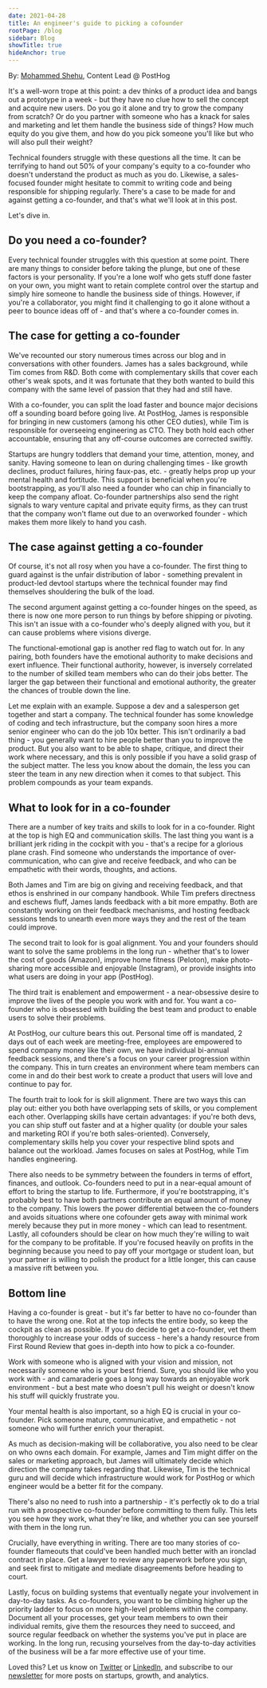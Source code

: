 ```yaml
---
date: 2021-04-28
title: An engineer's guide to picking a cofounder
rootPage: /blog
sidebar: Blog
showTitle: true
hideAnchor: true
---
```


By: [Mohammed Shehu](https://twitter.com/shehuphd), Content Lead @ PostHog

It's a well-worn trope at this point: a dev thinks of a product idea and bangs out a prototype in a week - but they have no clue how to sell the concept and acquire new users. Do you go it alone and try to grow the company from scratch? Or do you partner with someone who has a knack for sales and marketing and let them handle the business side of things? How much equity do you give them, and how do you pick someone you'll like but who will also pull their weight?

Technical founders struggle with these questions all the time. It can be terrifying to hand out 50% of your company's equity to a co-founder who doesn't understand the product as much as you do. Likewise, a sales-focused founder might hesitate to commit to writing code and being responsible for shipping regularly. There's a case to be made for and against getting a co-founder, and that's what we'll look at in this post.

Let's dive in.

## Do you need a co-founder?

Every technical founder struggles with this question at some point. There are many things to consider before taking the plunge, but one of these factors is your personality. If you're a lone wolf who gets stuff done faster on your own, you might want to retain complete control over the startup and simply hire someone to handle the business side of things. However, if you're a collaborator, you might find it challenging to go it alone without a peer to bounce ideas off of - and that's where a co-founder comes in.

## The case for getting a co-founder

We've recounted our story numerous times across our blog and in conversations with other founders. James has a sales background, while Tim comes from R&D. Both come with complementary skills that cover each other's weak spots, and it was fortunate that they both wanted to build this company with the same level of passion that they had and still have.

With a co-founder, you can split the load faster and bounce major decisions off a sounding board before going live. At PostHog, James is responsible for bringing in new customers (among his other CEO duties), while Tim is responsible for overseeing engineering as CTO. They both hold each other accountable, ensuring that any off-course outcomes are corrected swiftly.

Startups are hungry toddlers that demand your time, attention, money, and sanity. Having someone to lean on during challenging times - like growth declines, product failures, hiring faux-pas, etc. - greatly helps prop up your mental health and fortitude. This support is beneficial when you're bootstrapping, as you'll also need a founder who can chip in financially to keep the company afloat. Co-founder partnerships also send the right signals to wary venture capital and private equity firms, as they can trust that the company won't flame out due to an overworked founder - which makes them more likely to hand you cash.

## The case against getting a co-founder

Of course, it's not all rosy when you have a co-founder. The first thing to guard against is the unfair distribution of labor - something prevalent in product-led devtool startups where the technical founder may find themselves shouldering the bulk of the load. 

The second argument against getting a co-founder hinges on the speed, as there is now one more person to run things by before shipping or pivoting. This isn't an issue with a co-founder who's deeply aligned with you, but it can cause problems where visions diverge.

The functional-emotional gap is another red flag to watch out for. In any pairing, both founders have the emotional authority to make decisions and exert influence. Their functional authority, however, is inversely correlated to the number of skilled team members who can do their jobs better. The larger the gap between their functional and emotional authority, the greater the chances of trouble down the line.

Let me explain with an example. Suppose a dev and a salesperson get together and start a company. The technical founder has some knowledge of coding and tech infrastructure, but the company soon hires a more senior engineer who can do the job 10x better. This isn't ordinarily a bad thing - you generally want to hire people better than you to improve the product. But you also want to be able to shape, critique, and direct their work where necessary, and this is only possible if you have a solid grasp of the subject matter. The less you know about the domain, the less you can steer the team in any new direction when it comes to that subject. This problem compounds as your team expands.

## What to look for in a co-founder

There are a number of key traits and skills to look for in a co-founder. Right at the top is high EQ and communication skills. The last thing you want is a brilliant jerk riding in the cockpit with you - that's a recipe for a glorious plane crash. Find someone who understands the importance of over-communication, who can give and receive feedback, and who can be empathetic with their words, thoughts, and actions.

Both James and Tim are big on giving and receiving feedback, and that ethos is enshrined in our company handbook. While Tim prefers directness and eschews fluff, James lands feedback with a bit more empathy. Both are constantly working on their feedback mechanisms, and hosting feedback sessions tends to unearth even more ways they and the rest of the team could improve.

The second trait to look for is goal alignment. You and your founders should want to solve the same problems in the long run - whether that's to lower the cost of goods (Amazon), improve home fitness (Peloton), make photo-sharing more accessible and enjoyable (Instagram), or provide insights into what users are doing in your app (PostHog).

The third trait is enablement and empowerment - a near-obsessive desire to improve the lives of the people you work with and for. You want a co-founder who is obsessed with building the best team and product to enable users to solve their problems. 

At PostHog, our culture bears this out. Personal time off is mandated, 2 days out of each week are meeting-free, employees are empowered to spend company money like their own, we have individual bi-annual feedback sessions, and there's a focus on your career progression within the company. This in turn creates an environment where team members can come in and do their best work to create a product that users will love and continue to pay for.

The fourth trait to look for is skill alignment. There are two ways this can play out: either you both have overlapping sets of skills, or you complement each other. Overlapping skills have certain advantages: if you're both devs, you can ship stuff out faster and at a higher quality (or double your sales and marketing ROI if you're both sales-oriented). Conversely, complementary skills help you cover your respective blind spots and balance out the workload. James focuses on sales at PostHog, while Tim handles engineering.

There also needs to be symmetry between the founders in terms of effort, finances, and outlook. Co-founders need to put in a near-equal amount of effort to bring the startup to life. Furthermore, if you're bootstrapping, it's probably best to have both partners contribute an equal amount of money to the company. This lowers the power differential between the co-founders and avoids situations where one cofounder gets away with minimal work merely because they put in more money - which can lead to resentment. Lastly, all cofounders should be clear on how much they're willing to wait for the company to be profitable. If you're focused heavily on profits in the beginning because you need to pay off your mortgage or student loan, but your partner is willing to polish the product for a little longer, this can cause a massive rift between you.

## Bottom line

Having a co-founder is great - but it's far better to have no co-founder than to have the wrong one. Rot at the top infects the entire body, so keep the cockpit as clean as possible. If you do decide to get a co-founder, vet them thoroughly to increase your odds of success - here's a handy resource from First Round Review that goes in-depth into how to pick a co-founder.

Work with someone who is aligned with your vision and mission, not necessarily someone who is your best friend. Sure, you should like who you work with - and camaraderie goes a long way towards an enjoyable work environment - but a best mate who doesn't pull his weight or doesn't know his stuff will quickly frustrate you. 

Your mental health is also important, so a high EQ is crucial in your co-founder. Pick someone mature, communicative, and empathetic - not someone who will further enrich your therapist. 

As much as decision-making will be collaborative, you also need to be clear on who owns each domain. For example, James and Tim might differ on the sales or marketing approach, but James will ultimately decide which direction the company takes regarding that. Likewise, Tim is the technical guru and will decide which infrastructure would work for PostHog or which engineer would be a better fit for the company.

There's also no need to rush into a partnership - it's perfectly ok to do a trial run with a prospective co-founder before committing to them fully. This lets you see how they work, what they're like, and whether you can see yourself with them in the long run.

Crucially, have everything in writing. There are too many stories of co-founder flameouts that could've been handled much better with an ironclad contract in place. Get a lawyer to review any paperwork before you sign, and seek first to mitigate and mediate disagreements before heading to court.

Lastly, focus on building systems that eventually negate your involvement in day-to-day tasks. As co-founders, you want to be climbing higher up the priority ladder to focus on more high-level problems within the company. Document all your processes, get your team members to own their individual remits, give them the resources they need to succeed, and source regular feedback on whether the systems you've put in place are working. In the long run, recusing yourselves from the day-to-day activities of the business will be a far more effective use of your time.

Loved this? Let us know on [Twitter](https://twitter.com/posthoghq) or [LinkedIn](https://linkedin.com/company/posthog), and subscribe to our [newsletter](https://posthog.com/newsletter) for more posts on startups, growth, and analytics.



